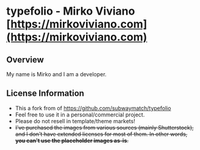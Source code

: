 typefolio - Mirko Viviano
[https://mirkoviviano.com](https://mirkoviviano.com)
=========

## Overview

My name is Mirko and I am a developer.

## License Information
* This a fork from of https://github.com/subwaymatch/typefolio 
* Feel free to use it in a personal/commercial project. 
* Please do not resell in template/theme markets!
* ~~I've purchased the images from various sources (mainly Shutterstock), and I don't have extended licenses for most of them. In other words, **you can't use the placeholder images as-is**.~~
